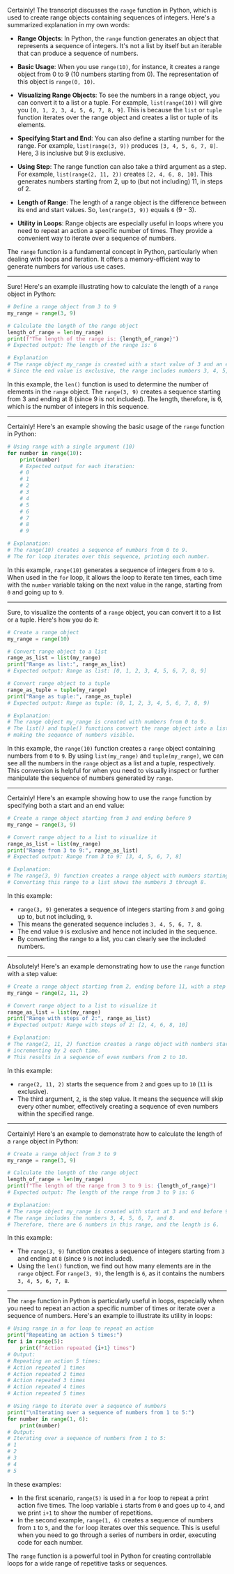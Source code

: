 Certainly! The transcript discusses the `range` function in Python, which is used to create range objects containing sequences of integers. Here's a summarized explanation in my own words:

- **Range Objects**: In Python, the `range` function generates an object that represents a sequence of integers. It's not a list by itself but an iterable that can produce a sequence of numbers.

- **Basic Usage**: When you use `range(10)`, for instance, it creates a range object from 0 to 9 (10 numbers starting from 0). The representation of this object is `range(0, 10)`.

- **Visualizing Range Objects**: To see the numbers in a range object, you can convert it to a list or a tuple. For example, `list(range(10))` will give you `[0, 1, 2, 3, 4, 5, 6, 7, 8, 9]`. This is because the `list` or `tuple` function iterates over the range object and creates a list or tuple of its elements.

- **Specifying Start and End**: You can also define a starting number for the range. For example, `list(range(3, 9))` produces `[3, 4, 5, 6, 7, 8]`. Here, 3 is inclusive but 9 is exclusive.

- **Using Step**: The range function can also take a third argument as a step. For example, `list(range(2, 11, 2))` creates `[2, 4, 6, 8, 10]`. This generates numbers starting from 2, up to (but not including) 11, in steps of 2.

- **Length of Range**: The length of a range object is the difference between its end and start values. So, `len(range(3, 9))` equals `6` (9 - 3).

- **Utility in Loops**: Range objects are especially useful in loops where you need to repeat an action a specific number of times. They provide a convenient way to iterate over a sequence of numbers.

The `range` function is a fundamental concept in Python, particularly when dealing with loops and iteration. It offers a memory-efficient way to generate numbers for various use cases.

---
Sure! Here's an example illustrating how to calculate the length of a `range` object in Python:

```python
# Define a range object from 3 to 9
my_range = range(3, 9)

# Calculate the length of the range object
length_of_range = len(my_range)
print(f"The length of the range is: {length_of_range}")
# Expected output: The length of the range is: 6

# Explanation
# The range object my_range is created with a start value of 3 and an end value of 9.
# Since the end value is exclusive, the range includes numbers 3, 4, 5, 6, 7, and 8 - a total of 6 numbers.
```

In this example, the `len()` function is used to determine the number of elements in the `range` object. The `range(3, 9)` creates a sequence starting from 3 and ending at 8 (since 9 is not included). The length, therefore, is 6, which is the number of integers in this sequence.

---
Certainly! Here's an example showing the basic usage of the `range` function in Python:

```python
# Using range with a single argument (10)
for number in range(10):
    print(number)
    # Expected output for each iteration:
    # 0
    # 1
    # 2
    # 3
    # 4
    # 5
    # 6
    # 7
    # 8
    # 9

# Explanation:
# The range(10) creates a sequence of numbers from 0 to 9.
# The for loop iterates over this sequence, printing each number.
```

In this example, `range(10)` generates a sequence of integers from `0` to `9`. When used in the `for` loop, it allows the loop to iterate ten times, each time with the `number` variable taking on the next value in the range, starting from `0` and going up to `9`.

---
Sure, to visualize the contents of a `range` object, you can convert it to a list or a tuple. Here's how you do it:

```python
# Create a range object
my_range = range(10)

# Convert range object to a list
range_as_list = list(my_range)
print("Range as list:", range_as_list)
# Expected output: Range as list: [0, 1, 2, 3, 4, 5, 6, 7, 8, 9]

# Convert range object to a tuple
range_as_tuple = tuple(my_range)
print("Range as tuple:", range_as_tuple)
# Expected output: Range as tuple: (0, 1, 2, 3, 4, 5, 6, 7, 8, 9)

# Explanation:
# The range object my_range is created with numbers from 0 to 9.
# The list() and tuple() functions convert the range object into a list and a tuple respectively,
# making the sequence of numbers visible.
```

In this example, the `range(10)` function creates a `range` object containing numbers from `0` to `9`. By using `list(my_range)` and `tuple(my_range)`, we can see all the numbers in the `range` object as a list and a tuple, respectively. This conversion is helpful for when you need to visually inspect or further manipulate the sequence of numbers generated by `range`.

---
Certainly! Here's an example showing how to use the `range` function by specifying both a start and an end value:

```python
# Create a range object starting from 3 and ending before 9
my_range = range(3, 9)

# Convert range object to a list to visualize it
range_as_list = list(my_range)
print("Range from 3 to 9:", range_as_list)
# Expected output: Range from 3 to 9: [3, 4, 5, 6, 7, 8]

# Explanation:
# The range(3, 9) function creates a range object with numbers starting from 3 and ending at 8 (9 is exclusive).
# Converting this range to a list shows the numbers 3 through 8.
```

In this example:
- `range(3, 9)` generates a sequence of integers starting from `3` and going up to, but not including, `9`.
- This means the generated sequence includes `3, 4, 5, 6, 7, 8`. 
- The end value `9` is exclusive and hence not included in the sequence.
- By converting the range to a list, you can clearly see the included numbers.
---
Absolutely! Here's an example demonstrating how to use the `range` function with a step value:

```python
# Create a range object starting from 2, ending before 11, with a step of 2
my_range = range(2, 11, 2)

# Convert range object to a list to visualize it
range_as_list = list(my_range)
print("Range with steps of 2:", range_as_list)
# Expected output: Range with steps of 2: [2, 4, 6, 8, 10]

# Explanation:
# The range(2, 11, 2) function creates a range object with numbers starting from 2, up to (but not including) 11,
# incrementing by 2 each time.
# This results in a sequence of even numbers from 2 to 10.
```

In this example:
- `range(2, 11, 2)` starts the sequence from `2` and goes up to `10` (`11` is exclusive).
- The third argument, `2`, is the step value. It means the sequence will skip every other number, effectively creating a sequence of even numbers within the specified range.
---
Certainly! Here's an example to demonstrate how to calculate the length of a `range` object in Python:

```python
# Create a range object from 3 to 9
my_range = range(3, 9)

# Calculate the length of the range object
length_of_range = len(my_range)
print(f"The length of the range from 3 to 9 is: {length_of_range}")
# Expected output: The length of the range from 3 to 9 is: 6

# Explanation:
# The range object my_range is created with start at 3 and end before 9.
# The range includes the numbers 3, 4, 5, 6, 7, and 8.
# Therefore, there are 6 numbers in this range, and the length is 6.
```

In this example:
- The `range(3, 9)` function creates a sequence of integers starting from `3` and ending at `8` (since `9` is not included).
- Using the `len()` function, we find out how many elements are in the `range` object. For `range(3, 9)`, the length is `6`, as it contains the numbers `3, 4, 5, 6, 7, 8`.
---
The `range` function in Python is particularly useful in loops, especially when you need to repeat an action a specific number of times or iterate over a sequence of numbers. Here's an example to illustrate its utility in loops:

```python
# Using range in a for loop to repeat an action
print("Repeating an action 5 times:")
for i in range(5):
    print(f"Action repeated {i+1} times")
# Output:
# Repeating an action 5 times:
# Action repeated 1 times
# Action repeated 2 times
# Action repeated 3 times
# Action repeated 4 times
# Action repeated 5 times

# Using range to iterate over a sequence of numbers
print("\nIterating over a sequence of numbers from 1 to 5:")
for number in range(1, 6):
    print(number)
# Output:
# Iterating over a sequence of numbers from 1 to 5:
# 1
# 2
# 3
# 4
# 5
```

In these examples:
- In the first scenario, `range(5)` is used in a `for` loop to repeat a print action five times. The loop variable `i` starts from `0` and goes up to `4`, and we print `i+1` to show the number of repetitions.
- In the second example, `range(1, 6)` creates a sequence of numbers from `1` to `5`, and the `for` loop iterates over this sequence. This is useful when you need to go through a series of numbers in order, executing code for each number.

The `range` function is a powerful tool in Python for creating controllable loops for a wide range of repetitive tasks or sequences.